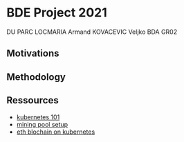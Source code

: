 # BDE Project 2021
DU PARC LOCMARIA Armand
KOVACEVIC Veljko
BDA GR02

## Motivations

## Methodology

## Ressources
- [kubernetes 101](https://medium.com/google-cloud/kubernetes-101-pods-nodes-containers-and-clusters-c1509e409e16)
- [mining pool setup](https://medium.com/dragonfly-research/how-to-build-an-ethereum-mining-pool-6be356520b7a)
- [eth blochain on kubernetes](https://imti.co/ethereum-kubernetes/)
